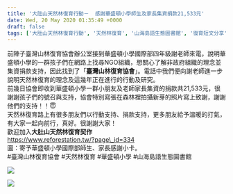 ```yaml
---
title: '大肚山天然林復育行動－  感謝華盛頓小學師生及家長集資捐款21,533元'
date: Wed, 20 May 2020 01:35:49 +0000
draft: false
tags: ['大肚山天然林復育行動', '天然林復育', '山海島語生態圖書館', '復育短文分享', '活動訊息及短文', '種樹', '臺灣山林復育協會', '華盛頓小學']
---
```


前陣子臺灣山林復育協會辦公室接到華盛頓小學國際部四年級謝老師來電，說明華盛頓小學的一群孩子們在網路上找尋NGO組織，想關心了解非政府組織的理念並集資捐款支持，因此找到了「**臺灣山林復育協會**」。電話中我們便向謝老師進一步說明天然林復育的理念及這幾年正在進行的行動及研究。  
前幾日協會即收到華盛頓小學一群小朋友及老師家長集資的捐款共21,533元，很謝謝孩子們的號召與支持，協會特別寫張在森林裡拍攝新芽的照片寫上致謝，謝謝他們的支持！！😇  
天然林復育路上有很多朋友們以行動支持、捐款支持，更多朋友給予溫暖的打氣，有大家一起向前行，真好。很謝謝大家！  
歡迎加入**大肚山天然林復育契作**  
https://www.reforestation.tw/?page\_id=334  
圖：寄予華盛頓小學國際部師生、家長感謝小卡。  
#臺灣山林復育協會 #天然林復育 #華盛頓小學 #山海島語生態圖書館

![](https://www.reforestation.tw/wp-content/uploads/2020/05/S__53141527-1.jpg)

![](https://www.reforestation.tw/wp-content/uploads/2020/05/S__53141529-1.jpg)